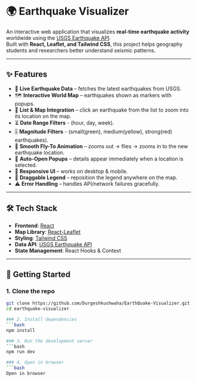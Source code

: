 # 🌍 Earthquake Visualizer

An interactive web application that visualizes **real-time earthquake activity** worldwide using the [USGS Earthquake API](https://earthquake.usgs.gov/earthquakes/feed/v1.0/summary/all_day.geojso).  
Built with **React, Leaflet, and Tailwind CSS**, this project helps geography students and researchers better understand seismic patterns.

---

## ✨ Features

- 📡 **Live Earthquake Data** – fetches the latest earthquakes from USGS.
- 🗺️ **Interactive World Map** – earthquakes shown as markers with popups.
- 🔎 **List & Map Integration** – click an earthquake from the list to zoom into its location on the map.
- ⏳ **Date Range Filters** - (hour, day, week).
- 🎚️ **Magnitude Filters** - (small(green), medium(yellow), strong(red) earthquakes).
- 🎥 **Smooth Fly-To Animation** – zooms out → flies → zooms in to the new earthquake location.
- 💬 **Auto-Open Popups** – details appear immediately when a location is selected.
- 🎨 **Responsive UI** – works on desktop & mobile.
- 🧩 **Draggable Legend** – reposition the legend anywhere on the map.
- ⚠️ **Error Handling** – handles API/network failures gracefully.

---

## 🛠️ Tech Stack

- **Frontend**: [React](https://reactjs.org/)  
- **Map Library**: [React-Leaflet](https://react-leaflet.js.org/)  
- **Styling**: [Tailwind CSS](https://tailwindcss.com/)  
- **Data API**: [USGS Earthquake API](https://earthquake.usgs.gov/earthquakes/feed/v1.0/summary/all_day.geojson)  
- **State Management**: React Hooks & Context  

---

## 🚀 Getting Started

### 1. Clone the repo
```bash
git clone https://github.com/Durgeshkushwaha/EarthQuake-Visualizer.git
cd earthquake-visualizer

### 2. Install dependencies
```bash
npm install

### 3. Run the development server
```bash
npm run dev

### 4. Open in browser
```bash
Open in browser